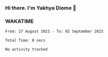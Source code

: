 ### Hi there. I'm Yakhya Diome 👋

### WAKATIME
<!--START_SECTION:waka-->

```txt
From: 27 August 2023 - To: 02 September 2023

Total Time: 0 secs

No activity tracked
```

<!--END_SECTION:waka-->

